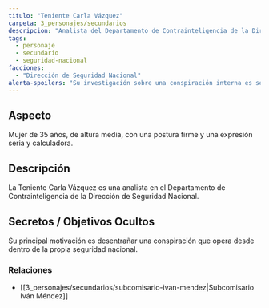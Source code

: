 ```yaml
---
titulo: "Teniente Carla Vázquez"
carpeta: 3_personajes/secundarios
descripcion: "Analista del Departamento de Contrainteligencia de la Dirección de Seguridad Nacional."
tags:
  - personaje
  - secundario
  - seguridad-nacional
facciones:
  - "Dirección de Seguridad Nacional"
alerta-spoilers: "Su investigación sobre una conspiración interna es secreta."
---
```


## Aspecto

Mujer de 35 años, de altura media, con una postura firme y una expresión seria y calculadora.

## Descripción

La Teniente Carla Vázquez es una analista en el Departamento de Contrainteligencia de la Dirección de Seguridad Nacional.

## Secretos / Objetivos Ocultos

Su principal motivación es desentrañar una conspiración que opera desde dentro de la propia seguridad nacional.

### Relaciones

- [[3_personajes/secundarios/subcomisario-ivan-mendez|Subcomisario Iván Méndez]]
